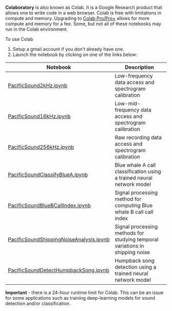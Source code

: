 **Colaboratory** is also known as Colab. It is a Google Research product that allows one to write code in a web browser.
Colab is free with limitations in compute and memory. 
Upgrading to [Colab Pro/Pro+](https://colab.research.google.com/signup) allows for more compute and memory for a fee. 
Some, but not all of these notebooks may run in the Colab environment. 

To use Colab

1. Setup a gmail account if you don't already have one.
2. Launch the notebook by clicking on one of the links below:

| Notebook | Description  |
| -----------------------------------------  | ----------------------------------------- 
| [PacificSound2kHz.ipynb](https://colab.research.google.com/github/mbari-org/pacific-sound-notebooks/blob/master/data/PacificSound2kHz.ipynb)	| Low-frequency data access and spectrogram calibration |
| [PacificSound16kHz.ipynb](https://colab.research.google.com/github/mbari-org/pacific-sound-notebooks/blob/master/data/PacificSound16kHz.ipynb) | Low-mid-frequency data access and spectrogram calibration |
| [PacificSound256kHz.ipynb](https://colab.research.google.com/github/mbari-org/pacific-sound-notebooks/blob/master/data/PacificSound256kHz.ipynb)  | Raw recording data access and spectrogram calibration |
| [PacificSoundClassifyBlueA.ipynb](https://colab.research.google.com/github/mbari-org/pacific-sound-notebooks/blob/master/bluewhales/classify/blueA/PacificSoundClassifyBlueA.ipynb)  |Blue whale A call classification using a trained neural network model |
| [PacificSoundBlueBCallIndex.ipynb](https://colab.research.google.com/github/mbari-org/pacific-sound-notebooks/blob/master/bluewhales/classify/blueB/PacificSoundBlueBCallIndex.ipynb)  |Signal processing method for computing Blue whale B call call index |
| [PacificSoundShippingNoiseAnalysis.ipynb](https://colab.research.google.com/github/mbari-org/pacific-sound-notebooks/blob/master/shippingnoise/PacificSoundShippingNoiseAnalysis.ipynb)  |Signal processing methods for studying temporal variations in shipping noise|
| [PacificSoundDetectHumpbackSong.ipynb](https://colab.research.google.com/github/mbari-org/pacific-sound-notebooks/blob/master/humpbackwhales/detect/PacificSoundDetectHumpbackSong.ipynb)  |Humpback song detection using a trained neural network model||

**Important**  - there is a 24-hour runtime limit for Colab. This can be an issue for some applications
such as training deep-learning models for sound detection and/or classification. 